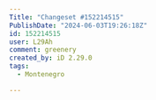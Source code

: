 ```yaml
---
Title: "Changeset #152214515"
PublishDate: "2024-06-03T19:26:18Z"
id: 152214515
user: L29Ah
comment: greenery
created_by: iD 2.29.0
tags:
  - Montenegro

---
```

